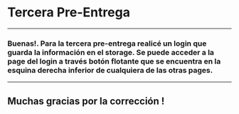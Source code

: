 # Tercera Pre-Entrega

------------
### Buenas!. Para la tercera pre-entrega realicé un login que guarda la información en el storage. Se puede acceder a la page del login a través botón flotante que se encuentra en la esquina derecha inferior de cualquiera de las otras pages.
------------

## Muchas gracias por la corrección !